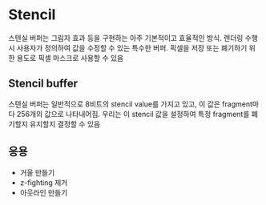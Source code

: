 # Stencil

스텐실 버퍼는 그림자 효과 등을 구현하는 아주 기본적이고 효율적인 방식. 렌더링 수행 시 사용자가 정의하여 값을 수정할 수 있는 특수한 버퍼. 픽셀을 저장 또는 폐기하기 위한 용도로 픽셀 마스크로 사용할 수 있음

## Stencil buffer

스텐실 버퍼는 일반적으로 8비트의 stencil value를 가지고 있고, 이 값은 fragment마다 256개의 값으로 나타내어짐. 우리는 이 stencil 값을 설정하여 특정 fragment를 폐기할지 유지할지 결정할 수 있음

## 응용

- 거울 만들기
- z-fighting 제거
- 아웃라인 만들기
